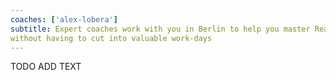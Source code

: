 ```yaml
---
coaches: ['alex-lobera']
subtitle: Expert coaches work with you in Berlin to help you master React
without having to cut into valuable work-days
---
```


TODO ADD TEXT
